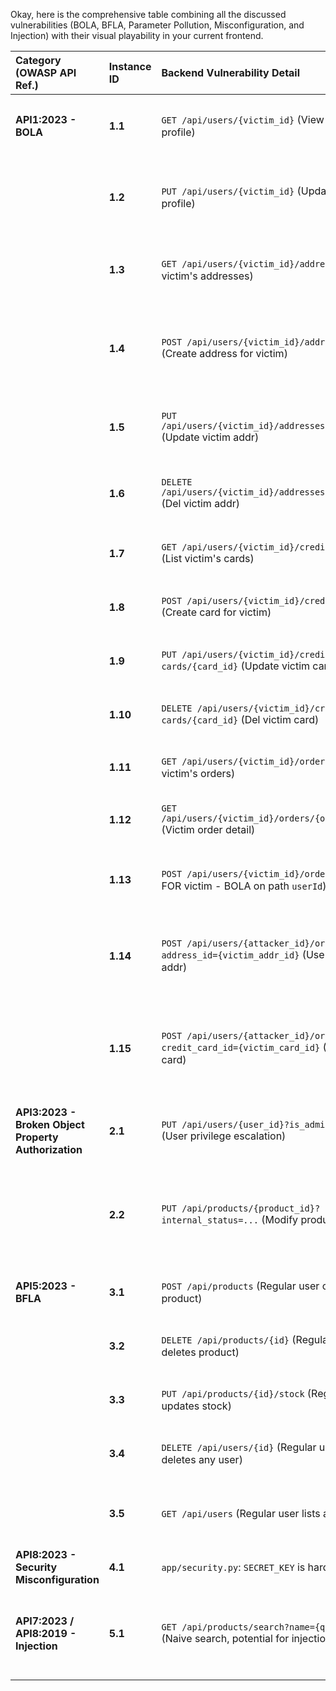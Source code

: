 Okay, here is the comprehensive table combining all the discussed vulnerabilities (BOLA, BFLA, Parameter Pollution, Misconfiguration, and Injection) with their visual playability in your current frontend.

| Category (OWASP API Ref.)                      | Instance ID | Backend Vulnerability Detail                                                            | Visual Play in Frontend? | Frontend Page & Key UI Elements for Demo                                                                                                                                                             |
| :--------------------------------------------- | :---------- | :-------------------------------------------------------------------------------------- | :----------------------- | :------------------------------------------------------------------------------------------------------------------------------------------------------------------------------------------------- |
| **API1:2023 - BOLA**                           | **1.1**     | `GET /api/users/{victim_id}` (View victim's profile)                                      | **YES**                  | `profile.html`: `#target-user-id` input, "View Profile" button, victim's data displayed.                                                                                                             |
|                                                | **1.2**     | `PUT /api/users/{victim_id}` (Update victim's profile)                                    | **YES**                  | `profile.html`: "BOLA Demo: Update Profile" form allows changing another user's username or email. |
|                                                | **1.3**     | `GET /api/users/{victim_id}/addresses` (List victim's addresses)                          | **YES (Part of 1.1)**    | `profile.html`: Victim's addresses shown when their profile is viewed via BOLA.                                                                                                                      |
|                                                | **1.4**     | `POST /api/users/{victim_id}/addresses` (Create address for victim)                       | **YES**                  | `profile.html`: If viewing victim's profile (via 1.1), using "Add New Address" form creates address for victim.                                                                                    |
|                                                | **1.5**     | `PUT /api/users/{victim_id}/addresses/{addr_id}` (Update victim addr)                       | **YES**                  | `profile.html`: If viewing victim's profile, editing one of their addresses updates it.                                                                                                            |
|                                                | **1.6**     | `DELETE /api/users/{victim_id}/addresses/{addr_id}` (Del victim addr)                     | **YES**                  | `profile.html`: If viewing victim's profile, deleting one of their addresses removes it.                                                                                                           |
|                                                | **1.7**     | `GET /api/users/{victim_id}/credit-cards` (List victim's cards)                         | **YES**                  | `profile.html` (part of 1.1) & `checkout.html` (BOLA "Find Target Cards" feature).                                                                                                                   |
|                                                | **1.8**     | `POST /api/users/{victim_id}/credit-cards` (Create card for victim)                       | **YES**                  | `profile.html`: If viewing victim's profile, using "Add New Card" form.                                                                                                                            |
|                                                | **1.9**     | `PUT /api/users/{victim_id}/credit-cards/{card_id}` (Update victim card)                  | **YES**                  | `profile.html`: If viewing victim's profile, editing one of their cards.                                                                                                                           |
|                                                | **1.10**    | `DELETE /api/users/{victim_id}/credit-cards/{card_id}` (Del victim card)                  | **YES**                  | `profile.html`: If viewing victim's profile, deleting one of their cards.                                                                                                                          |
|                                                | **1.11**    | `GET /api/users/{victim_id}/orders` (List victim's orders)                                | **YES**                  | `orders.html`: `#target-user-id` input, "View... Orders" button.                                                                                                                                  |
|                                                | **1.12**    | `GET /api/users/{victim_id}/orders/{order_id}` (Victim order detail)                      | **YES**                  | `orders.html`: "BOLA Demo: Order Detail" form fetches any user's specific order. |
|                                                | **1.13**    | `POST /api/users/{victim_id}/orders` (Order FOR victim - BOLA on path `userId`)         | **YES**                  | `checkout.html`: Enable BOLA, fill `#target-user-id` with victim's ID, complete order.                                                                                                           |
|                                                | **1.14**    | `POST /api/users/{attacker_id}/orders?address_id={victim_addr_id}` (Use victim addr)      | **YES**                  | `checkout.html`: Enable BOLA, leave `#target-user-id` blank (or self), fill `#target-address-id` with victim's address ID.                                                                    |
|                                                | **1.15**    | `POST /api/users/{attacker_id}/orders?credit_card_id={victim_card_id}` (Use victim card)  | **YES (Key Demo)**       | `checkout.html`: Enable BOLA, leave `#target-user-id` blank (or self), use own address, fill `#target-credit-card-id` with victim's card ID.                                                            |
| **API3:2023 - Broken Object Property Authorization** | **2.1**     | `PUT /api/users/{user_id}?is_admin=true` (User privilege escalation)                    | **YES**                  | `profile.html`: Edit Profile form allows passing `is_admin=true` when updating a user. |
|                                                | **2.2**     | `PUT /api/products/{product_id}?internal_status=...` (Modify product state)               | **YES**                  | `product_detail.html`: "Parameter Pollution Demo" section. <br>`admin_products.html` (Potentially if an "Edit Product" form existed and allowed parameter injection).                               |
| **API5:2023 - BFLA**                           | **3.1**     | `POST /api/products` (Regular user creates product)                                     | **YES**                  | `admin_products.html`: Regular user uses "Add New Product" form successfully.                                                                                                                      |
|                                                | **3.2**     | `DELETE /api/products/{id}` (Regular user deletes product)                              | **YES**                  | `admin_products.html`: Regular user clicks "Delete" on products successfully.                                                                                                                    |
|                                                | **3.3**     | `PUT /api/products/{id}/stock` (Regular user updates stock)                             | **YES**                  | `admin_products.html`: "Update Product Stock" form lets any user change stock. |
|                                                | **3.4**     | `DELETE /api/users/{id}` (Regular user deletes any user)                                  | **YES**                  | `admin_products.html`: "Delete User" form enables deleting arbitrary users. |
|                                                | **3.5**     | `GET /api/users` (Regular user lists all users)                                         | **YES**                  | `checkout.html`, `profile.html` and `orders.html` expose "Find/List Users" features. |
| **API8:2023 - Security Misconfiguration**      | **4.1**     | `app/security.py`: `SECRET_KEY` is hardcoded.                                           | **NO**                   | N/A (Discovered via code review).                                                                                                                                                                |
| **API7:2023 / API8:2019 - Injection**          | **5.1**     | `GET /api/products/search?name={query}` (Naive search, potential for injection if DB)   | **YES (Informational)**  | `index.html`: User types special characters into product search (`#search-term`). The `#search-info` div displays a warning.                                                                       |